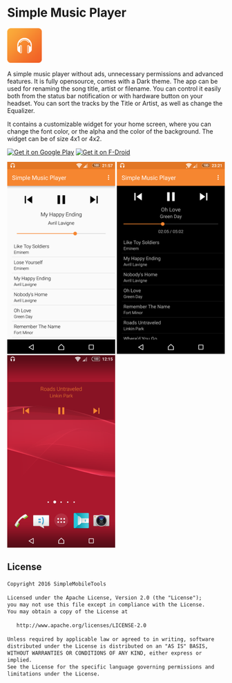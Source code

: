 # Simple Music Player
<img alt="Logo" src="app/src/main/res/mipmap-xxxhdpi/launcher.png" width="80">

A simple music player without ads, unnecessary permissions and advanced features. It is fully opensource, comes with a Dark theme. The app can be used for renaming the song title, artist or filename. You can control it easily both from the status bar notification or with hardware button on your headset. You can sort the tracks by the Title or Artist, as well as change the Equalizer.

It contains a customizable widget for your home screen, where you can change the font color, or the alpha and the color of the background. The widget can be of size 4x1 or 4x2.

<a href='https://play.google.com/store/apps/details?id=com.simplemobiletools.musicplayer'><img alt='Get it on Google Play' src='https://play.google.com/intl/en_us/badges/images/generic/en_badge_web_generic.png' height=60/></a>
<a href="https://f-droid.org/app/com.simplemobiletools.musicplayer"><img src="https://f-droid.org/badge/get-it-on.png" alt="Get it on F-Droid" height="60"></a>

<img alt="App image" src="screenshots/app.png" width="250">
<img alt="App image" src="screenshots/app_2.png" width="250">
<img alt="App image" src="screenshots/widget.png" width="250">

License
-------
    Copyright 2016 SimpleMobileTools
    
    Licensed under the Apache License, Version 2.0 (the "License");
    you may not use this file except in compliance with the License.
    You may obtain a copy of the License at
    
       http://www.apache.org/licenses/LICENSE-2.0
    
    Unless required by applicable law or agreed to in writing, software
    distributed under the License is distributed on an "AS IS" BASIS,
    WITHOUT WARRANTIES OR CONDITIONS OF ANY KIND, either express or implied.
    See the License for the specific language governing permissions and
    limitations under the License.
